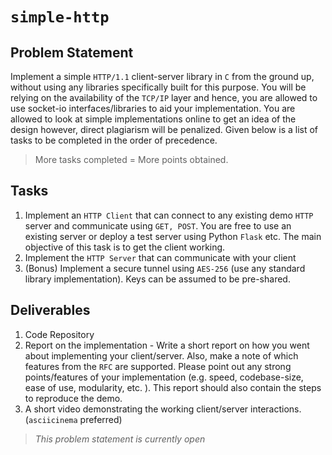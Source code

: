 # `simple-http`

## Problem Statement
Implement a simple `HTTP/1.1` client-server library in `C` from the ground up, without using any libraries specifically built for this purpose. You will be relying on the availability of the `TCP/IP` layer and hence, you are allowed to use socket-io interfaces/libraries to aid your implementation.
You are allowed to look at simple implementations online to get an idea of the design however, direct plagiarism will be penalized. Given below is a list of tasks to be completed in the order of precedence.

> More tasks completed = More points obtained.

## Tasks
1. Implement an `HTTP Client` that can connect to any existing demo `HTTP` server and communicate using `GET, POST`. You are free to use an existing server or deploy a test server using Python `Flask` etc. The main objective of this task is to get the client working.
2. Implement the `HTTP Server` that can communicate with your client
3. (Bonus) Implement a secure tunnel using `AES-256` (use any standard library implementation). Keys can be assumed to be pre-shared.

## Deliverables
1. Code Repository
2. Report on the implementation - Write a short report on how you went about implementing your client/server. Also, make a note of which features from the `RFC` are supported. Please point out any strong points/features of your implementation (e.g. speed, codebase-size, ease of use, modularity, etc. ). This report should also contain the steps to reproduce the demo.
3. A short video demonstrating the working client/server interactions. (`asciicinema` preferred)


> *This problem statement is currently open*
